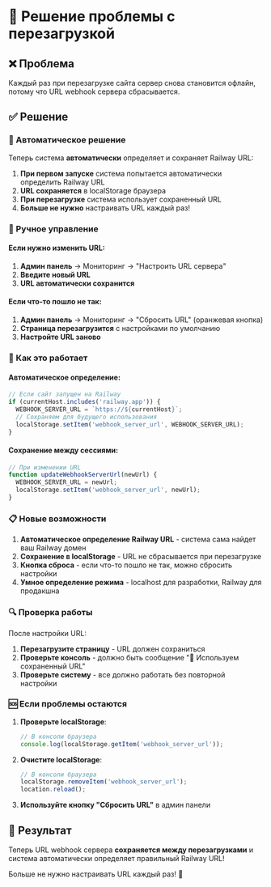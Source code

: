 # 🔄 Решение проблемы с перезагрузкой

## ❌ Проблема
Каждый раз при перезагрузке сайта сервер снова становится офлайн, потому что URL webhook сервера сбрасывается.

## ✅ Решение

### 🚀 Автоматическое решение
Теперь система **автоматически** определяет и сохраняет Railway URL:

1. **При первом запуске** система попытается автоматически определить Railway URL
2. **URL сохраняется** в localStorage браузера
3. **При перезагрузке** система использует сохраненный URL
4. **Больше не нужно** настраивать URL каждый раз!

### 🔧 Ручное управление

#### Если нужно изменить URL:
1. **Админ панель** → Мониторинг → "Настроить URL сервера"
2. **Введите новый URL**
3. **URL автоматически сохранится**

#### Если что-то пошло не так:
1. **Админ панель** → Мониторинг → "Сбросить URL" (оранжевая кнопка)
2. **Страница перезагрузится** с настройками по умолчанию
3. **Настройте URL заново**

### 🎯 Как это работает

#### Автоматическое определение:
```javascript
// Если сайт запущен на Railway
if (currentHost.includes('railway.app')) {
  WEBHOOK_SERVER_URL = `https://${currentHost}`;
  // Сохраняем для будущего использования
  localStorage.setItem('webhook_server_url', WEBHOOK_SERVER_URL);
}
```

#### Сохранение между сессиями:
```javascript
// При изменении URL
function updateWebhookServerUrl(newUrl) {
  WEBHOOK_SERVER_URL = newUrl;
  localStorage.setItem('webhook_server_url', newUrl);
}
```

### 📋 Новые возможности

1. **Автоматическое определение Railway URL** - система сама найдет ваш Railway домен
2. **Сохранение в localStorage** - URL не сбрасывается при перезагрузке
3. **Кнопка сброса** - если что-то пошло не так, можно сбросить настройки
4. **Умное определение режима** - localhost для разработки, Railway для продакшна

### 🔍 Проверка работы

После настройки URL:
1. **Перезагрузите страницу** - URL должен сохраниться
2. **Проверьте консоль** - должно быть сообщение "💾 Используем сохраненный URL"
3. **Проверьте систему** - все должно работать без повторной настройки

### 🆘 Если проблемы остаются

1. **Проверьте localStorage**:
   ```javascript
   // В консоли браузера
   console.log(localStorage.getItem('webhook_server_url'));
   ```

2. **Очистите localStorage**:
   ```javascript
   // В консоли браузера
   localStorage.removeItem('webhook_server_url');
   location.reload();
   ```

3. **Используйте кнопку "Сбросить URL"** в админ панели

## 🎉 Результат

Теперь URL webhook сервера **сохраняется между перезагрузками** и система автоматически определяет правильный Railway URL! 

Больше не нужно настраивать URL каждый раз! 🚀

